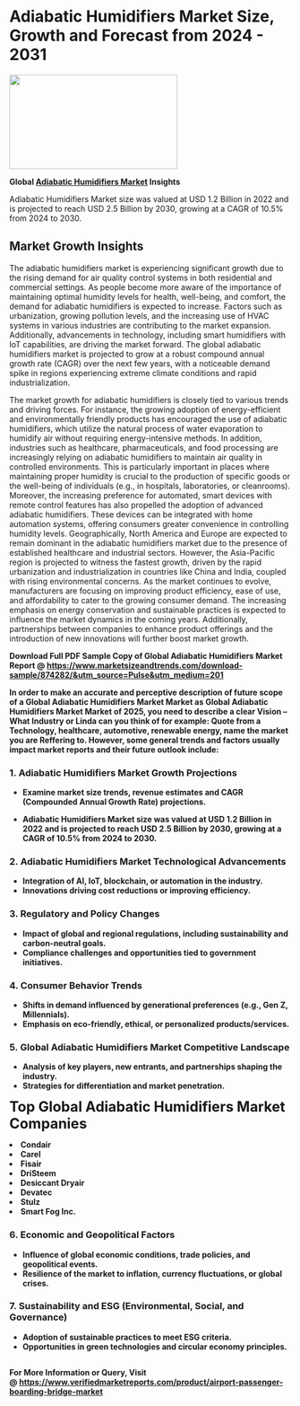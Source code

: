 <H1>Adiabatic Humidifiers Market Size, Growth and Forecast from 2024 - 2031</H1><img class="aligncenter size-medium wp-image-584254" src="https://thirdeyenews.in/wp-content/uploads/2024/09/Global-Market-Research-300x168.jpeg" alt="" width="300" height="168" /><p><strong>Global&nbsp;<a href="https://www.marketsizeandtrends.com/download-sample/874282/&amp;utm_source=Pulse&amp;utm_medium=201">Adiabatic Humidifiers Market</a> Insights</strong></p><p>Adiabatic Humidifiers Market size was valued at USD 1.2 Billion in 2022 and is projected to reach USD 2.5 Billion by 2030, growing at a CAGR of 10.5% from 2024 to 2030.</p><p><h2>Market Growth Insights</h2> <p>The adiabatic humidifiers market is experiencing significant growth due to the rising demand for air quality control systems in both residential and commercial settings. As people become more aware of the importance of maintaining optimal humidity levels for health, well-being, and comfort, the demand for adiabatic humidifiers is expected to increase. Factors such as urbanization, growing pollution levels, and the increasing use of HVAC systems in various industries are contributing to the market expansion. Additionally, advancements in technology, including smart humidifiers with IoT capabilities, are driving the market forward. The global adiabatic humidifiers market is projected to grow at a robust compound annual growth rate (CAGR) over the next few years, with a noticeable demand spike in regions experiencing extreme climate conditions and rapid industrialization. </p> <p><strong></strong></p> <p>The market growth for adiabatic humidifiers is closely tied to various trends and driving forces. For instance, the growing adoption of energy-efficient and environmentally friendly products has encouraged the use of adiabatic humidifiers, which utilize the natural process of water evaporation to humidify air without requiring energy-intensive methods. In addition, industries such as healthcare, pharmaceuticals, and food processing are increasingly relying on adiabatic humidifiers to maintain air quality in controlled environments. This is particularly important in places where maintaining proper humidity is crucial to the production of specific goods or the well-being of individuals (e.g., in hospitals, laboratories, or cleanrooms). Moreover, the increasing preference for automated, smart devices with remote control features has also propelled the adoption of advanced adiabatic humidifiers. These devices can be integrated with home automation systems, offering consumers greater convenience in controlling humidity levels. Geographically, North America and Europe are expected to remain dominant in the adiabatic humidifiers market due to the presence of established healthcare and industrial sectors. However, the Asia-Pacific region is projected to witness the fastest growth, driven by the rapid urbanization and industrialization in countries like China and India, coupled with rising environmental concerns. As the market continues to evolve, manufacturers are focusing on improving product efficiency, ease of use, and affordability to cater to the growing consumer demand. The increasing emphasis on energy conservation and sustainable practices is expected to influence the market dynamics in the coming years. Additionally, partnerships between companies to enhance product offerings and the introduction of new innovations will further boost market growth. <p><strong></p><p><span class=""><strong>Download Full PDF Sample Copy of Global Adiabatic Humidifiers Market Report</strong> @ <a href="https://www.marketsizeandtrends.com/download-sample/874282/&amp;utm_source=Pulse&amp;utm_medium=201" target="_blank">https://www.marketsizeandtrends.com/download-sample/874282/&amp;utm_source=Pulse&amp;utm_medium=201</a></span></p><p>In order to make an accurate and perceptive description of future scope of a Global&nbsp;Adiabatic Humidifiers Market Market as Global&nbsp;Adiabatic Humidifiers Market Market of 2025, you need to describe a clear Vision &ndash; What Industry or Linda can you think of for example: Quote from a Technology, healthcare, automotive, renewable energy, name the market you are Reffering to. However, some general trends and factors usually impact market reports and their future outlook include:</p><h3>1.&nbsp;<strong>Adiabatic Humidifiers Market Growth Projections</strong></h3><ul><li>Examine market size trends, revenue estimates and CAGR (Compounded Annual Growth Rate) projections.</li><li><p>Adiabatic Humidifiers Market size was valued at USD 1.2 Billion in 2022 and is projected to reach USD 2.5 Billion by 2030, growing at a CAGR of 10.5% from 2024 to 2030.</p></li></ul><h3>2.&nbsp;<strong>Adiabatic Humidifiers Market Technological Advancements</strong></h3><ul><li>Integration of AI, IoT, blockchain, or automation in the industry.</li><li>Innovations driving cost reductions or improving efficiency.</li></ul><h3>3.&nbsp;<strong>Regulatory and Policy Changes</strong></h3><ul><li>Impact of global and regional regulations, including sustainability and carbon-neutral goals.</li><li>Compliance challenges and opportunities tied to government initiatives.</li></ul><h3>4.&nbsp;<strong>Consumer Behavior Trends</strong></h3><ul><li>Shifts in demand influenced by generational preferences (e.g., Gen Z, Millennials).</li><li>Emphasis on eco-friendly, ethical, or personalized products/services.</li></ul><h3>5.&nbsp;<strong>Global Adiabatic Humidifiers Market Competitive Landscape</strong></h3><ul><li>Analysis of key players, new entrants, and partnerships shaping the industry.</li><li>Strategies for differentiation and market penetration.</li></ul><p data-pm-slice="1 1 []"><span style="color: inherit; font-family: inherit; font-size: 25px;">Top Global Adiabatic Humidifiers Market Companies</span></p><div class="" data-test-id=""><p><li>Condair</li><li> Carel</li><li> Fisair</li><li> DriSteem</li><li> Desiccant Dryair</li><li> Devatec</li><li> Stulz</li><li> Smart Fog Inc.</li></p></div><h3>6.&nbsp;<strong>Economic and Geopolitical Factors</strong></h3><ul><li>Influence of global economic conditions, trade policies, and geopolitical events.</li><li>Resilience of the market to inflation, currency fluctuations, or global crises.</li></ul><h3>7.&nbsp;<strong>Sustainability and ESG (Environmental, Social, and Governance)</strong></h3><ul><li>Adoption of sustainable practices to meet ESG criteria.</li><li>Opportunities in green technologies and circular economy principles.</li></ul><h2><strong style="font-size: 14px;">For More Information or Query, Visit @&nbsp;</strong><a style="background-color: #ffffff; font-size: 14px;" href="https://www.marketsizeandtrends.com/report/adiabatic-humidifiers-market/" target="_blank">https://www.verifiedmarketreports.com/product/airport-passenger-boarding-bridge-market</a></h2>
